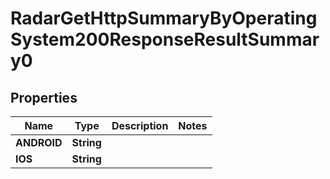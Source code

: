 

# RadarGetHttpSummaryByOperatingSystem200ResponseResultSummary0


## Properties

| Name | Type | Description | Notes |
|------------ | ------------- | ------------- | -------------|
|**ANDROID** | **String** |  |  |
|**IOS** | **String** |  |  |



